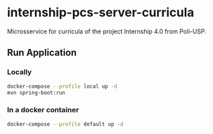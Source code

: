 # internship-pcs-server-curricula

Microsservice for curricula of the project Internship 4.0 from Poli-USP.

## Run Application

### Locally

```bash
docker-compose --profile local up -d
mvn spring-boot:run
```

### In a docker container

```bash
docker-compose --profile default up -d
```
